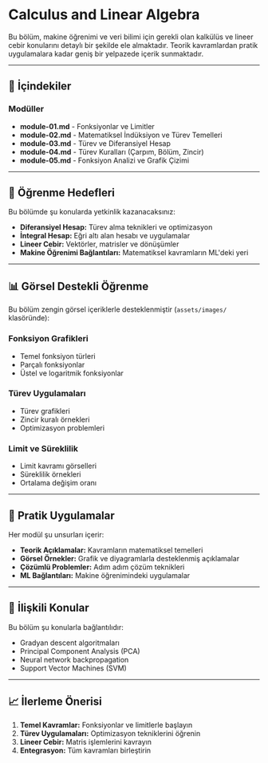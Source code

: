 # Calculus and Linear Algebra

Bu bölüm, makine öğrenimi ve veri bilimi için gerekli olan kalkülüs ve lineer cebir konularını detaylı bir şekilde ele almaktadır. Teorik kavramlardan pratik uygulamalara kadar geniş bir yelpazede içerik sunmaktadır.

---

## 📐 İçindekiler

### Modüller
- **module-01.md** - Fonksiyonlar ve Limitler
- **module-02.md** - Matematiksel İndüksiyon ve Türev Temelleri
- **module-03.md** - Türev ve Diferansiyel Hesap
- **module-04.md** - Türev Kuralları (Çarpım, Bölüm, Zincir)
- **module-05.md** - Fonksiyon Analizi ve Grafik Çizimi

---

## 🎯 Öğrenme Hedefleri

Bu bölümde şu konularda yetkinlik kazanacaksınız:

- **Diferansiyel Hesap:** Türev alma teknikleri ve optimizasyon
- **İntegral Hesap:** Eğri altı alan hesabı ve uygulamalar
- **Lineer Cebir:** Vektörler, matrisler ve dönüşümler
- **Makine Öğrenimi Bağlantıları:** Matematiksel kavramların ML'deki yeri

---

## 📊 Görsel Destekli Öğrenme

Bu bölüm zengin görsel içeriklerle desteklenmiştir (`assets/images/` klasöründe):

### Fonksiyon Grafikleri
- Temel fonksiyon türleri
- Parçalı fonksiyonlar
- Üstel ve logaritmik fonksiyonlar

### Türev Uygulamaları
- Türev grafikleri
- Zincir kuralı örnekleri
- Optimizasyon problemleri

### Limit ve Süreklilik
- Limit kavramı görselleri
- Süreklilik örnekleri
- Ortalama değişim oranı

---

## 🧮 Pratik Uygulamalar

Her modül şu unsurları içerir:

- **Teorik Açıklamalar:** Kavramların matematiksel temelleri
- **Görsel Örnekler:** Grafik ve diyagramlarla desteklenmiş açıklamalar
- **Çözümlü Problemler:** Adım adım çözüm teknikleri
- **ML Bağlantıları:** Makine öğrenimindeki uygulamalar

---

## 🔗 İlişkili Konular

Bu bölüm şu konularla bağlantılıdır:

- Gradyan descent algoritmaları
- Principal Component Analysis (PCA)
- Neural network backpropagation
- Support Vector Machines (SVM)

---

## 📈 İlerleme Önerisi

1. **Temel Kavramlar:** Fonksiyonlar ve limitlerle başlayın
2. **Türev Uygulamaları:** Optimizasyon tekniklerini öğrenin
3. **Lineer Cebir:** Matris işlemlerini kavrayın
4. **Entegrasyon:** Tüm kavramları birleştirin
